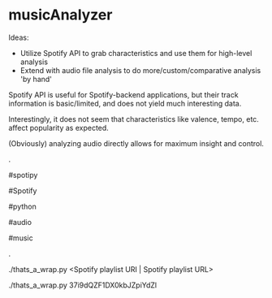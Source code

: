 # musicAnalyzer

Ideas:
- Utilize Spotify API to grab characteristics and use them for high-level analysis
- Extend with audio file analysis to do more/custom/comparative analysis 'by hand'


Spotify API is useful for Spotify-backend applications, but their track information is basic/limited, and does not yield much interesting data.

Interestingly, it does not seem that characteristics like valence, tempo, etc. affect popularity as expected.

(Obviously) analyzing audio directly allows for maximum insight and control.

.

#spotipy

#Spotify

#python

#audio

#music

.


./thats_a_wrap.py <Spotify playlist URI | Spotify playlist URL>

./thats_a_wrap.py 37i9dQZF1DX0kbJZpiYdZl
